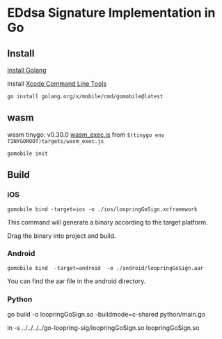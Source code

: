 # EDdsa Signature Implementation in Go

## Install

[Install Golang](https://go.dev/doc/install)

Install [Xcode Command Line Tools](https://developer.apple.com/downloads/)

```
go install golang.org/x/mobile/cmd/gomobile@latest
```

## wasm
wasm tinygo: v0.30.0
[wasm_exec.js](src%2Fapi%2Fsign%2Fwasm_exec.js) from `$(tinygo env TINYGOROOT)targets/wasm_exec.js`

```
gomobile init
```

## Build

### iOS 

```
gomobile bind -target=ios -o ./ios/loopringGoSign.xcframework
```

This command will generate a binary according to the target platform.

Drag the binary into project and build.

### Android 

```
gomobile bind  -target=android  -o ./android/loopringGoSign.aar
```

You can find the aar file in the android directory.

### Python

go build -o loopringGoSign.so -buildmode=c-shared python/main.go

ln -s ../../../../go-loopring-sig/loopringGoSign.so loopringGoSign.so
